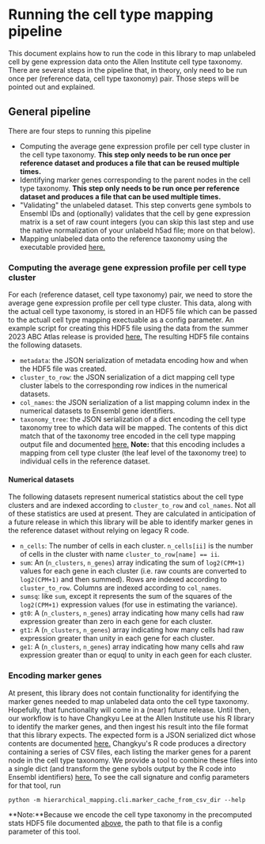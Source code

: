 # Running the cell type mapping pipeline

This document explains how to run the code in this library to map unlabeled
cell by gene expression data onto the Allen Institute cell type taxonomy.
There are several steps in the pipeline that, in theory, only need to be run
once per (reference data, cell type taxonomy) pair. Those steps will be
pointed out and explained.

## General pipeline

There are four steps to running this pipeline

- Computing the average gene expression profile per cell type cluster in
the cell type taxonomy. **This step only needs to be run once per reference
dataset and produces a file that can be reused multiple times.**
- Identifying marker genes corresponding to the parent nodes in the cell type
taxonomy. **This step only needs to be run once per reference dataset and
produces a file that can be used multiple times.**
- "Validating" the unlabeled dataset. This step converts gene symbols to
Ensembl IDs and (optionally) validates that the cell by gene expression
matrix is a set of raw count integers (you can skip this last step and use
the native normalization of your unlabeld h5ad file; more on that below).
- Mapping unlabeled data onto the reference taxonomy using the executable
provided [here.](../src/hierarchical_mapping/cli/from_specified_markers.py)

### Computing the average gene expression profile per cell type cluster

For each (reference dataset, cell type taxonomy) pair, we need to store
the average gene expression profile per cell type cluster. This data, along
with the actual cell type taxonomy, is stored in an HDF5 file which can
be passed to the actuall cell type mapping exectuable as a config parameter.
An example script for creating this HDF5 file using the data from the
summer 2023 ABC Atlas release is provided
[here.](../examples/precompute_stats_from_abc_release_data.py)
The resulting HDF5 file contains the following datasets.

- `metadata`: the JSON serialization of metadata encoding how and when
the HDF5 file was created.
- `cluster_to_row`: the JSON serialization of a dict mapping cell type
cluster labels to the corresponding row indices in the numerical datasets.
- `col_names`: the JSON serialization of a list mapping column index
in the numerical datasets to Ensembl gene identifiers.
- `taxonomy_tree`: the JSON serialization of a dict encoding the cell type
taxonomy tree to which data will be mapped. The contents of this dict match that of the taxonomy tree encoded in the cell type mapping output file and documented
[here.](output.md#taxonomy_tree) **Note:** that this encoding includes a
mapping from cell type cluster (the leaf level of the taxonomy tree) to
individual cells in the reference dataset.

#### Numerical datasets

The following datasets represent numerical statistics about the cell type
clusters and are indexed according to `cluster_to_row` and `col_names`. Not
all of these statistics are used at present. They are calculated in anticipation
of a future release in which this library will be able to identify marker genes
in the reference dataset without relying on legacy R code.

- `n_cells`: The number of cells in each cluster. `n_cells[ii]` is the number
of cells in the cluster with name `cluster_to_row[name] == ii`.
- `sum`: An (`n_clusters`, `n_genes`) array indicating the sum of `log2(CPM+1)`
values for each gene in each cluster (i.e. raw counts are converted to
`log2(CPM+1)` and then summed). Rows are indexed according to `cluster_to_row`.
Columns are indexed according to `col_names`.
- `sumsq`: like `sum`, except it represents the sum of the squares of the
`log2(CPM+1)` expression values (for use in estimating the variance).
- `gt0`: A (`n_clusters`, `n_genes`) array indicating how many cells had raw
expression greater than zero in each gene for each cluster.
- `gt1`: A (`n_clusters`, `n_genes`) array indicating how many cells had raw
expression greater than unity in each gene for each cluster.
- `ge1`: A (`n_clusters`, `n_genes`) array indicating how many cells ahd
raw expression greater than or equql to unity in each geen for each cluster.

### Encoding marker genes

At present, this library does not contain functionality for identifying the
marker genes needed to map unlabeled data onto the cell type taxonomy.
Hopefully, that functionality will come in a (near) future release. Until then,
our workflow is to have Changkyu Lee at the Allen Institute use his R library
to identify the marker genes, and then ingest his result into the file format
that this library expects. The expected form is a JSON serialized dict whose
contents are documented [here.](output.md#marker_genes) Changkyu's R code
produces a directory containing a series of CSV files, each listing the marker
genes for a parent node in the cell type taxonomy. We provide a tool to
combine these files into a single dict (and transform the gene sybols output
by the R code into Ensembl identifiers)
[here.](../src/hierarchical_mapping/cli/marker_cache_from_csv_dir.py)
To see the call signature and config parameters for that tool, run
```
python -m hierarchical_mapping.cli.marker_cache_from_csv_dir --help
```
**Note:**Because we encode the cell type taxonomy in the precomputed stats
HDF5 file documented
[above](#computing-the-average-gene-expression-profile-per-cell-type-cluster),
the path to that file is a config parameter of this tool.
